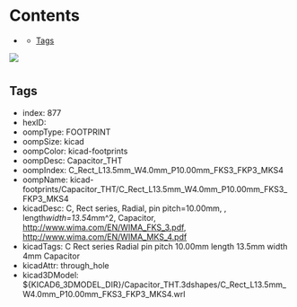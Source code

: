 



Contents
========

* [](#)
	* [Tags](#tags)
  
![][im]
# 

## Tags

- index: 877
- hexID: 
- oompType: FOOTPRINT
- oompSize: kicad
- oompColor: kicad-footprints
- oompDesc: Capacitor_THT
- oompIndex: C_Rect_L13.5mm_W4.0mm_P10.00mm_FKS3_FKP3_MKS4
- oompName: kicad-footprints/Capacitor_THT/C_Rect_L13.5mm_W4.0mm_P10.00mm_FKS3_FKP3_MKS4
- kicadDesc: C, Rect series, Radial, pin pitch=10.00mm, , length*width=13.5*4mm^2, Capacitor, http://www.wima.com/EN/WIMA_FKS_3.pdf, http://www.wima.com/EN/WIMA_MKS_4.pdf
- kicadTags: C Rect series Radial pin pitch 10.00mm  length 13.5mm width 4mm Capacitor
- kicadAttr: through_hole
- kicad3DModel: ${KICAD6_3DMODEL_DIR}/Capacitor_THT.3dshapes/C_Rect_L13.5mm_W4.0mm_P10.00mm_FKS3_FKP3_MKS4.wrl



[im]: image.png
